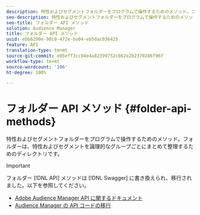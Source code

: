 ```yaml
---
description: 特性およびセグメントフォルダーをプログラムで操作するためのメソッド。フォルダーは、特性およびセグメントを論理的なグループごとにまとめて整理するためのディレクトリです。
seo-description: 特性およびセグメントフォルダーをプログラムで操作するためのメソッド。フォルダーは、特性およびセグメントを論理的なグループごとにまとめて整理するためのディレクトリです。
seo-title: フォルダー API メソッド
solution: Audience Manager
title: フォルダー API メソッド
uuid: ebb6290e-98c0-472e-ba04-eb5dac036425
feature: API
translation-type: tm+mt
source-git-commit: e05eff3cc04e4a82399752c862e2b2370286f96f
workflow-type: tm+mt
source-wordcount: '106'
ht-degree: 100%

---
```



# フォルダー API メソッド {#folder-api-methods}

特性およびセグメントフォルダーをプログラムで操作するためのメソッド。フォルダーは、特性およびセグメントを論理的なグループごとにまとめて整理するためのディレクトリです。

<!-- api-folders.xml -->

>[!IMPORTANT]
>
>フォルダー [!DNL API] メソッドは [!DNL Swagger] に書き換えられ、移行されました。以下を参照してください。
>* [Adobe Audience Manager API に関するドキュメント](https://bank.demdex.com/portal/swagger/index.html)
>* [Audience Manager の API コードの移行](../../api/api-swagger-migration.md)